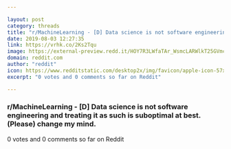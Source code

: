 ```yaml
---

layout: post
category: threads
title: "r/MachineLearning - [D] Data science is not software engineering and treating it as such is suboptimal at best. (Please) change my mind."
date: 2019-08-03 12:27:35
link: https://vrhk.co/2Ks2Tqu
image: https://external-preview.redd.it/HOY7R3LWfaTAr_WsmcLARWlkT25GVmcW-Uyrbs8IKK8.jpg?auto=webp&s=8b4ae4b54ce524ce8c1229c8db963ddd2113d228
domain: reddit.com
author: "reddit"
icon: https://www.redditstatic.com/desktop2x/img/favicon/apple-icon-57x57.png
excerpt: "0 votes and 0 comments so far on Reddit"

---
```


### r/MachineLearning - [D] Data science is not software engineering and treating it as such is suboptimal at best. (Please) change my mind.

0 votes and 0 comments so far on Reddit